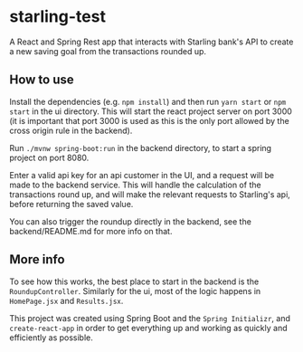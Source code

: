 # starling-test

A React and Spring Rest app that interacts with Starling bank's API to create a new saving goal from the transactions rounded up.

## How to use

Install the dependencies (e.g. `npm install`) and then run `yarn start` or `npm start` in the ui directory. This will start the react project server on port 3000 (it is important that port 3000 is used as this is the only port allowed by the cross origin rule in the backend).

Run `./mvnw spring-boot:run` in the backend directory, to start a spring project on port 8080.

Enter a valid api key for an api customer in the UI, and a request will be made to the backend service. This will handle the calculation of the transactions round up, and will make the relevant requests to Starling's api, before returning the saved value.

You can also trigger the roundup directly in the backend, see the backend/README.md for more info on that.

## More info

To see how this works, the best place to start in the backend is the `RoundupController`. Similarly for the ui, most of the logic happens in `HomePage.jsx` and `Results.jsx`.

This project was created using Spring Boot and the `Spring Initializr`, and `create-react-app` in order to get everything up and working as quickly and efficiently as possible.
